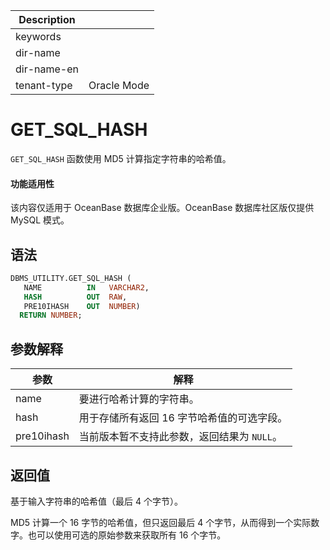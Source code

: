 | Description   |                 |
|---------------|-----------------|
| keywords      |                 |
| dir-name      |                 |
| dir-name-en   |                 |
| tenant-type   | Oracle Mode     |

# GET_SQL_HASH

`GET_SQL_HASH` 函数使用 MD5 计算指定字符串的哈希值。

  <main id="notice" >
    <h4>功能适用性</h4>
    <p>该内容仅适用于 OceanBase 数据库企业版。OceanBase 数据库社区版仅提供 MySQL 模式。</p>
  </main>

## 语法

```sql
DBMS_UTILITY.GET_SQL_HASH (
   NAME          IN   VARCHAR2,    
   HASH          OUT  RAW,    
   PRE10IHASH    OUT  NUMBER) 
  RETURN NUMBER;
```



## 参数解释



|     参数     |            解释             |
|------------|---------------------------|
| name       | 要进行哈希计算的字符串。              |
| hash       | 用于存储所有返回 16 字节哈希值的可选字段。   |
| pre10ihash | 当前版本暂不支持此参数，返回结果为 `NULL`。 |



## 返回值

基于输入字符串的哈希值（最后 4 个字节）。

MD5 计算一个 16 字节的哈希值，但只返回最后 4 个字节，从而得到一个实际数字。也可以使用可选的原始参数来获取所有 16 个字节。
